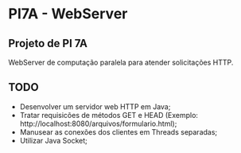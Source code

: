 # PI7A - WebServer

## Projeto de PI 7A
WebServer de computação paralela para atender solicitações HTTP.

## TODO
* Desenvolver um servidor web HTTP em Java;
* Tratar requisicões de métodos GET e HEAD (Exemplo: http://localhost:8080/arquivos/formulario.html);
* Manusear as conexões dos clientes em Threads separadas;
* Utilizar Java Socket;
